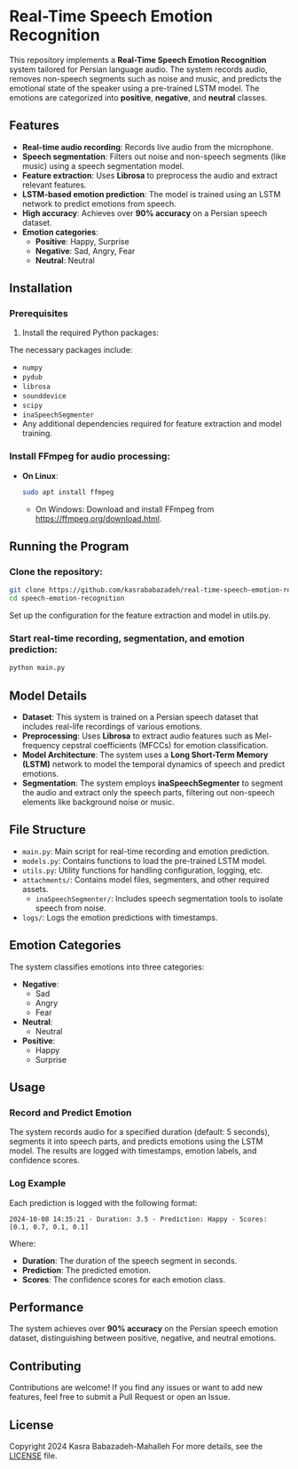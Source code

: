 # Real-Time Speech Emotion Recognition

This repository implements a **Real-Time Speech Emotion Recognition** system tailored for Persian language audio. The system records audio, removes non-speech segments such as noise and music, and predicts the emotional state of the speaker using a pre-trained LSTM model. The emotions are categorized into **positive**, **negative**, and **neutral** classes.

## Features
- **Real-time audio recording**: Records live audio from the microphone.
- **Speech segmentation**: Filters out noise and non-speech segments (like music) using a speech segmentation model.
- **Feature extraction**: Uses **Librosa** to preprocess the audio and extract relevant features.
- **LSTM-based emotion prediction**: The model is trained using an LSTM network to predict emotions from speech.
- **High accuracy**: Achieves over **90% accuracy** on a Persian speech dataset.
- **Emotion categories**:
  - **Positive**: Happy, Surprise
  - **Negative**: Sad, Angry, Fear
  - **Neutral**: Neutral

## Installation

### Prerequisites
1. Install the required Python packages:

The necessary packages include:

- `numpy`
- `pydub`
- `librosa`
- `sounddevice`
- `scipy`
- `inaSpeechSegmenter`
- Any additional dependencies required for feature extraction and model training.

### Install FFmpeg for audio processing:

- **On Linux**:
  ```bash
  sudo apt install ffmpeg
  ```
  - On Windows: Download and install FFmpeg from https://ffmpeg.org/download.html.

## Running the Program

### Clone the repository:

```bash
git clone https://github.com/kasrababazadeh/real-time-speech-emotion-recognition.git
cd speech-emotion-recognition
```
Set up the configuration for the feature extraction and model in utils.py.

### Start real-time recording, segmentation, and emotion prediction:
```bash
python main.py
```

## Model Details

- **Dataset**: This system is trained on a Persian speech dataset that includes real-life recordings of various emotions.
- **Preprocessing**: Uses **Librosa** to extract audio features such as Mel-frequency cepstral coefficients (MFCCs) for emotion classification.
- **Model Architecture**: The system uses a **Long Short-Term Memory (LSTM)** network to model the temporal dynamics of speech and predict emotions.
- **Segmentation**: The system employs **inaSpeechSegmenter** to segment the audio and extract only the speech parts, filtering out non-speech elements like background noise or music.

## File Structure

- `main.py`: Main script for real-time recording and emotion prediction.
- `models.py`: Contains functions to load the pre-trained LSTM model.
- `utils.py`: Utility functions for handling configuration, logging, etc.
- `attachments/`: Contains model files, segmenters, and other required assets.
  - `inaSpeechSegmenter/`: Includes speech segmentation tools to isolate speech from noise.
- `logs/`: Logs the emotion predictions with timestamps.

## Emotion Categories

The system classifies emotions into three categories:

- **Negative**:
  - Sad
  - Angry
  - Fear
- **Neutral**:
  - Neutral
- **Positive**:
  - Happy
  - Surprise

## Usage

### Record and Predict Emotion
The system records audio for a specified duration (default: 5 seconds), segments it into speech parts, and predicts emotions using the LSTM model. The results are logged with timestamps, emotion labels, and confidence scores.

### Log Example

Each prediction is logged with the following format:

```less
2024-10-08 14:35:21 - Duration: 3.5 - Prediction: Happy - Scores: [0.1, 0.7, 0.1, 0.1]
```

Where:

- **Duration**: The duration of the speech segment in seconds.
- **Prediction**: The predicted emotion.
- **Scores**: The confidence scores for each emotion class.

## Performance

The system achieves over **90% accuracy** on the Persian speech emotion dataset, distinguishing between positive, negative, and neutral emotions.

## Contributing

Contributions are welcome! If you find any issues or want to add new features, feel free to submit a Pull Request or open an Issue.

## License

Copyright 2024 Kasra Babazadeh-Mahalleh
For more details, see the [LICENSE](LICENSE) file.
